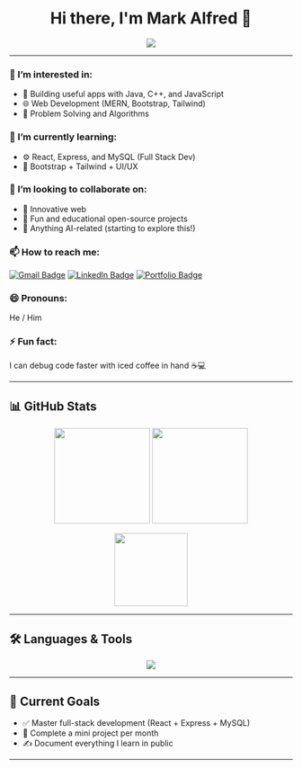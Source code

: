 <h1 align="center">Hi there, I'm Mark Alfred 👋</h1>

<p align="center">
  <img src="https://readme-typing-svg.herokuapp.com/?lines=CS+Student+%7C+Aspiring+Software+Engineer;Lover+of+Code+%26+Innovation;Always+Learning+Something+New!&center=true&width=500&height=45">
</p>

---

### 👀 I’m interested in:
- 🔧 Building useful apps with Java, C++, and JavaScript  
- 🌐 Web Development (MERN, Bootstrap, Tailwind)  
- 🧠 Problem Solving and Algorithms  

### 🌱 I’m currently learning:
- ⚙️ React, Express, and MySQL (Full Stack Dev)
- 🎨 Bootstrap + Tailwind + UI/UX

### 💞️ I’m looking to collaborate on:
- 🚀 Innovative web 
- 🧩 Fun and educational open-source projects
- 🤖 Anything AI-related (starting to explore this!)

### 📫 How to reach me:
[![Gmail Badge](https://img.shields.io/badge/-m4rk4lfredstdy@gmail.com-c14438?style=flat&logo=Gmail&logoColor=white)](mailto:m4rk4lfredstdy@gmail.com)
[![LinkedIn Badge](https://img.shields.io/badge/-LinkedIn-0077b5?style=flat&logo=Linkedin&logoColor=white)](https://www.linkedin.com/feed/)
[![Portfolio Badge](https://img.shields.io/badge/-Portfolio-000?style=flat&logo=Google-Chrome&logoColor=white)](https://yourportfolio.com)

### 😄 Pronouns:
He / Him

### ⚡ Fun fact:
I can debug code faster with iced coffee in hand ☕💻

---

## 📊 GitHub Stats

<p align="center">
  <img src="https://github-readme-stats.vercel.app/api?username=m4rk4lfred&show_icons=true&theme=react" height="170">
  <img src="https://github-readme-streak-stats.herokuapp.com/?user=m4rk4lfred&theme=react" height="170">
</p>

<p align="center">
  <img src="https://github-readme-stats.vercel.app/api/top-langs/?username=m4rk4lfred&layout=compact&theme=react" height="130">
</p>

---

## 🛠️ Languages & Tools

<p align="center">
  <img src="https://skillicons.dev/icons?i=java,cpp,js,react,html,css,tailwind,bootstrap,mysql,git,vscode" />
</p>

---

## 📍 Current Goals
- ✅ Master full-stack development (React + Express + MySQL)
- 📘 Complete a mini project per month
- ✍️ Document everything I learn in public

---

<!---
m4rk4lfred/m4rk4lfred is a ✨ special ✨ repository because its `README.md` appears on your GitHub profile.
--->
